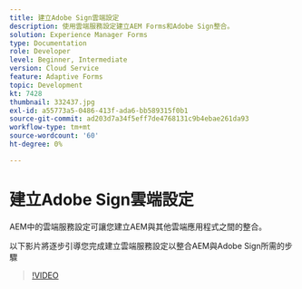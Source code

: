 ```yaml
---
title: 建立Adobe Sign雲端設定
description: 使用雲端服務設定建立AEM Forms和Adobe Sign整合。
solution: Experience Manager Forms
type: Documentation
role: Developer
level: Beginner, Intermediate
version: Cloud Service
feature: Adaptive Forms
topic: Development
kt: 7428
thumbnail: 332437.jpg
exl-id: a55773a5-0486-413f-ada6-bb589315f0b1
source-git-commit: ad203d7a34f5eff7de4768131c9b4ebae261da93
workflow-type: tm+mt
source-wordcount: '60'
ht-degree: 0%

---
```


# 建立Adobe Sign雲端設定

AEM中的雲端服務設定可讓您建立AEM與其他雲端應用程式之間的整合。

以下影片將逐步引導您完成建立雲端服務設定以整合AEM與Adobe Sign所需的步驟

>[!VIDEO](https://video.tv.adobe.com/v/332437?quality=12&learn=on)
